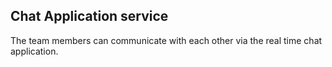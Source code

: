 ## Chat Application service
The team members can communicate with each other via the real time chat application.
